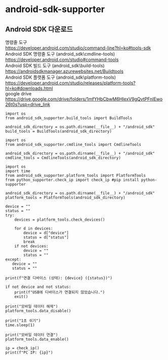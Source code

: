 # android-sdk-supporter

## Android SDK 다운로드
 
명령줄 도구  
https://developer.android.com/studio/command-line?hl=ko#tools-sdk  
Android SDK 명령줄 도구 (android_sdk\cmdline-tools)  
https://developer.android.com/studio#command-tools  
Android SDK 빌드 도구 (android_sdk\build-tools)  
https://androidsdkmanager.azurewebsites.net/Buildtools  
Android SDK 플랫폼 도구 (android_sdk\platform-tools)  
https://developer.android.com/studio/releases/platform-tools?hl=ko#downloads.html  
google drive  
https://drive.google.com/drive/folders/1mfYHbCbwM6HIexV9gQvtPFnIEwo26t0s?usp=drive_link  

```
import os
from android_sdk_supporter.build_tools import BuildTools

android_sdk_directory = os.path.dirname(__file__) + "/android_sdk"
build_tools = BuildTools(android_sdk_directory)
```

```
import os
from android_sdk_supporter.cmdline_tools import CmdlineTools

android_sdk_directory = os.path.dirname(__file__) + "/android_sdk"
cmdline_tools = CmdlineTools(android_sdk_directory)
```

```
import os
import time
from android_sdk_supporter.platform_tools import PlatformTools
from python_supporter.check_ip import check_ip #pip install python-supporter

android_sdk_directory = os.path.dirname(__file__) + "/android_sdk"
platform_tools = PlatformTools(android_sdk_directory)

device = ""
status = ""
try:
    devices = platform_tools.check_devices()

    for d in devices:
        device = d["device"]
        status = d["status"]
        break
    if not devices:
        device = ""
        status = ""
except:
   device = ""
   status = ""

print(f"연결 디바이스 (상태): {device} ({status})")

if not device and not status:
    print(f"USB에 디바이스가 연결되지 않았습니다.")
    exit()

print("모바일 데이터 해제")
platform_tools.data_disable()

print("1초 쉬기")
time.sleep(1)

print("모바일 데이터 연결")
platform_tools.data_enable()

ip = check_ip()
print(f"PC IP: {ip}")
```
